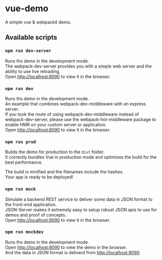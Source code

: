 # vue-demo
A simple vue & webpack4 demo.

## Available scripts

### `npm run dev-server`

Runs ths demo in the development mode.<br>
The webpack-dev-server provides you with a simple web server and the ability to use live reloading. <br>
Open [http://localhost:8090](http://localhost:8090) to view it in the browser.

### `npm run dev`

Runs ths demo in the development mode.<br>
An example that combines webpack-dev-middleware with an express server.<br>
If you took the route of using webpack-dev-middleware instead of webpack-dev-server, please use the webpack-hot-middleware package to enable HMR on your custom server or application.<br>
Open [http://localhost:8090](http://localhost:8090) to view it in the browser.

### `npm run prod`

Builds the demo for production to the `dist` folder.<br>
It correctly bundles Vue in production mode and optimizes the build for the best performance.

The build is minified and the filenames include the hashes.<br>
Your app is ready to be deployed!

### `npm run mock`
Simulate a backend REST service to deliver some data in JSON format to the front-end application.<br>
JSON-Server makes it extremely easy to setup robust JSON apis to use for demos and proof of concepts. <br>
Open [http://localhost:9090](http://localhost:9090) to view it in the browser.

### `npm run mockdev`
Runs ths demo in the development mode.<br>
Open [http://localhost:8090](http://localhost:8090) to view the demo in the browser. <br>
And the data in JSON format is deliverd from [http://localhost:9090](http://localhost:9090).




